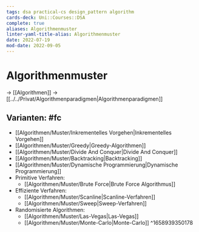 ```yaml
---
tags: dsa practical-cs design_pattern algorithm
cards-deck: Uni::Courses::DSA
complete: true
aliases: Algorithmenmuster
linter-yaml-title-alias: Algorithmenmuster
date: 2022-07-19
mod-date: 2022-09-05
---
```


# Algorithmenmuster
-> [[Algorithmen]]
-> [[../../Privat/Algorithmenparadigmen|Algorithmenparadigmen]]

## Varianten: #fc
- [[Algorithmen/Muster/Inkrementelles Vorgehen|Inkrementelles Vorgehen]]
- [[Algorithmen/Muster/Greedy|Greedy-Algorithmen]]
- [[Algorithmen/Muster/Divide And Conquer|Divide And Conquer]]
- [[Algorithmen/Muster/Backtracking|Backtracking]]
- [[Algorithmen/Muster/Dynamische Programmierung|Dynamische Programmierung]]
- Primitive Verfahren:
	- [[Algorithmen/Muster/Brute Force|Brute Force Algorithmus]]
- Effiziente Verfahren:
	- [[Algorithmen/Muster/Scanline|Scanline-Verfahren]]
	- [[Algorithmen/Muster/Sweep|Sweep-Verfahren]]
- Randomisierte Algorithmen:
	- [[Algorithmen/Muster/Las-Vegas|Las-Vegas]]
	- [[Algorithmen/Muster/Monte-Carlo|Monte-Carlo]]
^1658939350178
